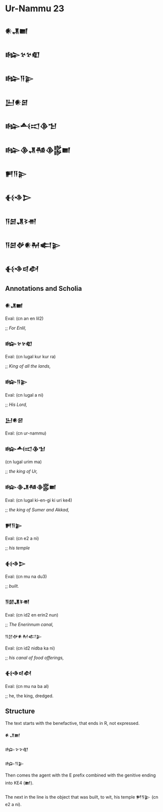 # Ur-Nammu 23

<h2>𒀭𒂗𒆤</h2>
<h2>𒈗𒆳𒆳𒊏</h2>
<h2>𒈗𒀀𒉌</h2>
<h2>𒌨𒀭𒇉</h2>
<h2>𒈗𒋀𒀊𒆠𒈠 </h2>
<h2>𒈗𒆠𒂗𒄀𒆠𒌵𒆤</h2>
<h2>𒂍𒀀𒉌</h2>
<h2>𒈬𒈾𒆕</h2>
<h2>𒀀𒇉𒂗𒂟𒉣</h2>
<h2>𒀀𒇉𒉻𒀭𒈹𒅗𒉌</h2>
<h2>𒈬𒈾𒁀𒀠</h2>

## Annotations and Scholia
<h3>𒀭𒂗𒆤</h3>
<p>Eval: (cn an en lil2)</p>
<p>;; <i>For Enlil,</i></p>

<h3>𒈗𒆳𒆳𒊏</h3>
<p>Eval: (cn lugal kur kur ra)</p>
<p>;; <i>King of all the lands,</i></p>

<h3>𒈗𒀀𒉌</h3>
<p>Eval: (cn lugal a ni)</p>
<p>;; <i>His Lord,</i></p>

<h3>𒌨𒀭𒇉</h3>
<p>Eval: (cn ur-nammu) </p>

<h3>𒈗𒋀𒀊𒆠𒈠 </h3>
<p>(cn lugal urim ma) </p>
<p>;; <i>the king of Ur,</i></p>

<h3>𒈗𒆠𒂗𒄀𒆠𒌵𒆤</h3>
<p>Eval: (cn lugal ki-en-gi ki uri ke4)</p>
<p>;; <i>the king of Sumer and Akkad,</i></p>

<h3>𒂍𒀀𒉌</h3>
<p>Eval: (cn e2 a ni)</p>
<p>;; <i>his temple</i></p>

<h3>𒈬𒈾𒆕</h3>
<p>Eval: (cn mu na du3) </p>
<p>;; <i>built.</i></p>

<h3>𒀀𒇉𒂗𒂟𒉣</h3>
<p>Eval: (cn id2 en erin2 nun)</p>
<p>;; <i>The Enerinnum canal,</i></p>

</h3>𒀀𒇉𒉻𒀭𒈹𒅗𒉌</h3>
<p>Eval: (cn id2 nidba ka ni)</p>
<p>;; <i>his canal of food offerings,</i> </p> 

<h3>𒈬𒈾𒁀𒀠</h3>
<p>Eval: (cn mu na ba al)</p>
<p>;; he, the king, dredged.</p>

## Structure
<p>The text starts with the benefactive,
that ends in R, not expressed.</p>
<p>𒀭𒂗𒆤</p>
<p>𒈗𒆳𒆳𒊏</p>
<p>𒈗𒀀𒉌</p>

<p>Then comes the agent with the E
prefix combined with the genitive
ending into KE4 (𒆤). </p>

<p>The next in the line is the
object that was built, to wit,
his temple 𒂍𒀀𒉌  (cn e2 a ni).</p>
